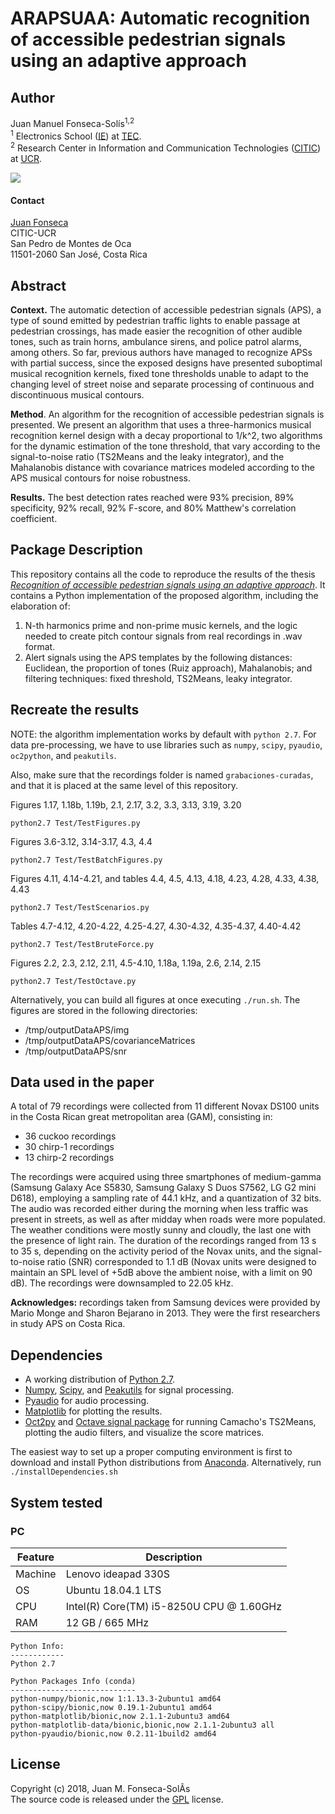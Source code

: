 ARAPSUAA: Automatic recognition of accessible pedestrian signals using an adaptive approach    
===========================================================================================

Author
-------
Juan Manuel Fonseca-Solís<sup>1,2</sup>    
<sup>1</sup> Electronics School ([IE](http://www.ie.tec.ac.cr)) at [TEC](http://www.tec.ac.cr).  
<sup>2</sup> Research Center in Information and Communication Technologies ([CITIC](http://www.citic.ucr.ac.cr/)) at [UCR](https://www.ucr.ac.cr/).  

![](https://tecdigital.tec.ac.cr/servicios/capacitacion/ayuda-autenticacion/recursos/imagenes/tec.png)

#### Contact
[Juan Fonseca](mailto:juanma2268[at]gmail[dot]com)  
CITIC-UCR  
San Pedro de Montes de Oca  
11501-2060 San José, Costa Rica  

Abstract
---
**Context.** The automatic detection of accessible pedestrian signals (APS), a type of sound emitted by pedestrian traffic lights to enable passage at pedestrian crossings, has made easier the recognition of other audible tones, such as train horns, ambulance sirens, and police patrol alarms, among others. So far, previous authors have managed to recognize APSs with partial success, since the exposed designs have presented suboptimal musical recognition kernels, fixed tone thresholds unable to adapt to the changing level of street noise and separate processing of continuous and discontinuous musical contours. 

**Method**. An algorithm for the recognition of accessible pedestrian signals is presented. We present an algorithm that uses a three-harmonics musical recognition kernel design with a decay proportional to 1/k^2, two algorithms for the dynamic estimation of the tone threshold, that vary according to the signal-to-noise ratio (TS2Means and the leaky integrator), and the Mahalanobis distance with covariance matrices modeled according to the APS musical contours for noise robustness. 

**Results.** The best detection rates reached were 93% precision, 89% specificity, 92% recall, 92% F-score, and 80% Matthew's correlation coefficient.

Package Description
---
This repository contains all the code to reproduce the results of the thesis [*Recognition of accessible pedestrian signals using an adaptive approach*](https://repositoriotec.tec.ac.cr/handle/2238/7141). It contains a Python implementation of the proposed algorithm, including the elaboration of:

1. N-th harmonics prime and non-prime music kernels, and the logic needed to create pitch contour signals from real recordings in .wav format.
2. Alert signals using the APS templates by the following distances: Euclidean, the proportion of tones (Ruiz approach), Mahalanobis; and filtering techniques: fixed threshold, TS2Means, leaky integrator.
 
Recreate the results
---
NOTE: the algorithm implementation works by default with `python 2.7`. For data pre-processing, we have to use libraries such as `numpy`, `scipy`, `pyaudio`, `oc2python`, and `peakutils`. 

Also, make sure that the recordings folder is named `grabaciones-curadas`, and that it is placed at the same level of this repository. 

Figures 1.17, 1.18b, 1.19b, 2.1, 2.17, 3.2, 3.3, 3.13, 3.19, 3.20
    
    python2.7 Test/TestFigures.py    
   
Figures 3.6-3.12, 3.14-3.17, 4.3, 4.4
 
    python2.7 Test/TestBatchFigures.py
 
Figures 4.11, 4.14-4.21, and tables 4.4, 4.5, 4.13, 4.18, 4.23, 4.28, 4.33, 4.38, 4.43 

    python2.7 Test/TestScenarios.py   

Tables 4.7-4.12, 4.20-4.22, 4.25-4.27, 4.30-4.32, 4.35-4.37, 4.40-4.42
    
    python2.7 Test/TestBruteForce.py

Figures 2.2, 2.3, 2.12, 2.11, 4.5-4.10, 1.18a, 1.19a, 2.6, 2.14, 2.15
    
    python2.7 Test/TestOctave.py
    
Alternatively, you can build all figures at once executing `./run.sh`. The figures are stored in the following directories: 

* /tmp/outputDataAPS/img 
* /tmp/outputDataAPS/covarianceMatrices 
* /tmp/outputDataAPS/snr

Data used in the paper
---
A total of 79 recordings were collected from 11 different Novax DS100 units in the Costa Rican great metropolitan area (GAM), consisting in: 

* 36 cuckoo recordings
* 30 chirp-1 recordings
* 13 chirp-2 recordings 

The recordings were acquired using three smartphones of medium-gamma (Samsung Galaxy Ace S5830, Samsung Galaxy S Duos S7562, LG G2 mini D618), employing a sampling rate of 44.1 kHz, and a quantization of 32 bits. The audio was recorded either during the morning when less traffic was present in streets, as well as after midday when roads were more populated. The weather conditions were mostly sunny and cloudly, the last one with the presence of light rain. The duration of the recordings ranged from 13 s to 35 s, depending on the activity period of the Novax units, and the signal-to-noise ratio (SNR) corresponded to 1.1 dB (Novax units were designed to maintain an SPL level of +5dB above the ambient noise, with a limit on 90 dB). The recordings were downsampled to 22.05 kHz.

**Acknowledges:** recordings taken from Samsung devices were provided by Mario Monge and Sharon Bejarano in 2013. They were the first researchers in study APS on Costa Rica.  

Dependencies
---
* A working distribution of [Python 2.7](https://www.python.org/downloads/).
* [Numpy](http://www.numpy.org/), [Scipy](http://www.scipy.org/), and [Peakutils](https://pypi.org/project/PeakUtils/) for signal processing.
* [Pyaudio](https://pypi.org/project/PyAudio/) for audio processing.
* [Matplotlib](http://matplotlib.org) for plotting the results.
* [Oct2py](https://pypi.org/project/oct2py/) and [Octave signal package](https://octave.sourceforge.io/signal/) for running Camacho's TS2Means, plotting the audio filters, and visualize the score matrices.

The easiest way to set up a proper computing environment is first to download and install Python distributions from [Anaconda](https://store.continuum.io/cshop/anaconda/). Alternatively, run `./installDependencies.sh` 

System tested
---
### PC
| Feature | Description | 
|---------|------------------------------------------| 
| Machine | Lenovo ideapad 330S | 
| OS      | Ubuntu 18.04.1 LTS | 
| CPU     | Intel(R) Core(TM) i5-8250U CPU @ 1.60GHz | 
| RAM     | 12 GB / 665 MHz                          | 


    Python Info: 
    ------------
    Python 2.7 

    Python Packages Info (conda)
    ----------------------------
    python-numpy/bionic,now 1:1.13.3-2ubuntu1 amd64 
    python-scipy/bionic,now 0.19.1-2ubuntu1 amd64 
    python-matplotlib/bionic,now 2.1.1-2ubuntu3 amd64 
    python-matplotlib-data/bionic,bionic,now 2.1.1-2ubuntu3 all 
    python-pyaudio/bionic,now 0.2.11-1build2 amd64 

License
---
Copyright (c) 2018, Juan M. Fonseca-SolÃ­s  
The source code is released under the [GPL](https://www.gnu.org/licenses/gpl-3.0.en.html) license.

